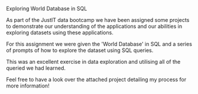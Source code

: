 Exploring World Database in SQL

As part of the JustIT data bootcamp we have been assigned some projects to demonstrate our understanding of the applications and our abilities in exploring datasets using these applications.

For this assignment we were given the 'World Database' in SQL and a series of prompts of how to explore the dataset using SQL queries.

This was an excellent exercise in data exploration and utilising all of the queried we had learned. 

Feel free to have a look over the attached project detailing my process for more information!
